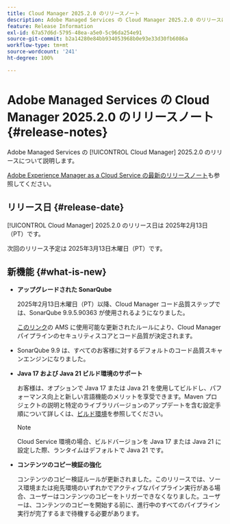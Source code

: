 ```yaml
---
title: Cloud Manager 2025.2.0 のリリースノート
description: Adobe Managed Services の Cloud Manager 2025.2.0 のリリースについて説明します。
feature: Release Information
exl-id: 67a57d6d-5795-48ea-a5e0-5c96da254e91
source-git-commit: b2a14280e84bb934053968b0e93e33d30fb6086a
workflow-type: tm+mt
source-wordcount: '241'
ht-degree: 100%

---
```


# Adobe Managed Services の Cloud Manager 2025.2.0 のリリースノート {#release-notes}

<!-- RELEASE WIKI  https://wiki.corp.adobe.com/display/DMSArchitecture/Cloud+Manager+2025.02.0+Release -->

Adobe Managed Services の [!UICONTROL Cloud Manager] 2025.2.0 のリリースについて説明します。

[Adobe Experience Manager as a Cloud Service の最新のリリースノート](https://experienceleague.adobe.com/ja/docs/experience-manager-cloud-service/content/release-notes/home)も参照してください。

## リリース日 {#release-date}

[!UICONTROL Cloud Manager] 2025.2.0 のリリース日は 2025年2月13日（PT）です。

次回のリリース予定は 2025年3月13日木曜日（PT）です。

## 新機能 {#what-is-new}

<!-- * The AEM Code Quality step now uses SonarQube 9.9 Server, replacing the older 7.4 version. This upgrade brings additional security, performance, and code quality checks, offering more comprehensive analysis and coverage for your projects. --> <!-- CMGR-45683 -->

* **アップグレードされた SonarQube**

  2025年2月13日木曜日（PT）以降、Cloud Manager コード品質ステップでは、SonarQube 9.9.5.90363 が使用されるようになりました。

  [このリンク](/help/using/code-quality-testing.md#code-quality-testing-step)の AMS に使用可能な更新されたルールにより、Cloud Manager パイプラインのセキュリティスコアとコード品質が決定されます。

* SonarQube 9.9 は、すべてのお客様に対するデフォルトのコード品質スキャンエンジンになりました。

* **Java 17 および Java 21 ビルド環境のサポート**

  お客様は、オプションで Java 17 または Java 21 を使用してビルドし、パフォーマンス向上と新しい言語機能のメリットを享受できます。Maven プロジェクトの説明と特定のライブラリバージョンのアップデートを含む設定手順について詳しくは、[ビルド環境](/help/getting-started/build-environment.md)を参照してください。

  >[!NOTE]
  >Cloud Service 環境の場合、ビルドバージョンを Java 17 または Java 21 に設定した際、ランタイムはデフォルトで Java 21 です。

* **コンテンツのコピー検証の強化**

  コンテンツのコピー検証ルールが更新されました。このリリースでは、ソース環境または宛先環境のいずれかでアクティブなパイプライン実行がある場合、ユーザーはコンテンツのコピーをトリガーできなくなりました。ユーザーは、コンテンツのコピーを開始する前に、進行中のすべてのパイプライン実行が完了するまで待機する必要があります。

<!-- 
## Private beta program {#private-beta-program}

Be a part of Cloud Manager's private beta program and have a chance to test upcoming features.

### Bring Your Own Git - now with support for GitLab and Bitbucket {#gitlab-bitbucket}

The **Bring Your Own Git** feature has been expanded to include support for external repositories, such as GitLab and Bitbucket. This new support is in addition to the already existing support for private and enterprise GitHub repositories. When you add these new repos, you can also link them directly to your pipelines. You can host these repositories on public cloud platforms or within your private cloud or infrastructure. This integration also removes the need for constant code synchronization with the Adobe repository and provides the ability to validate pull requests before merging them into a main branch.

Pipelines using external repositories (excluding GitHub-hosted ones) and the **Deployment Trigger** set to **On Git Changes** now start automatically.

See [Add external repositories in Cloud Manager](/help/managing-code/external-repositories.md).

![Add Repository dialog box](/help/release-notes/assets/repositories-add-release-notes.png)

>[!NOTE]
>
>Currently, the out-of-the-box pull request code quality checks are exclusive to GitHub-hosted repositories, but an update to extend this functionality to other Git vendors is in the works.

If you are interested in testing this new feature and sharing your feedback, send an email to [Grp-CloudManager_BYOG@adobe.com](mailto:Grp-CloudManager_BYOG@adobe.com) from your email address associated with your Adobe ID. Be sure to include which Git platform you want to use and whether you are on a private/public or enterprise repository structure. -->


<!-- ## Bug fixes {#bug-fixes}

* A

Known Issues {#known-issues}

* A -->

